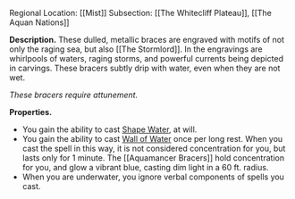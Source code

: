 Regional Location: [[Mist]]
Subsection: [[The Whitecliff Plateau]], [[The Aquan Nations]]

**Description.** These dulled, metallic braces are engraved with motifs of not only the raging sea, but also [[The Stormlord]]. In the engravings are whirlpools of waters, raging storms, and powerful currents being depicted in carvings. These bracers subtly drip with water, even when they are not wet. 

*These bracers require attunement.*

**Properties.**
- You gain the ability to cast [Shape Water](https://dnd5e.wikidot.com/spell:shape-water), at will.
- You gain the ability to cast [Wall of Water](https://dnd5e.wikidot.com/spell:wall-of-water) once per long rest. When you cast the spell in this way, it is not considered concentration for you, but lasts only for 1 minute. The [[Aquamancer Bracers]] hold concentration for you, and glow a vibrant blue, casting dim light in a 60 ft. radius. 
- When you are underwater, you ignore verbal components of spells you cast. 